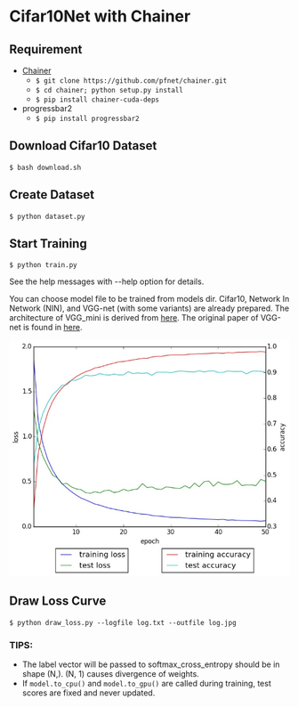 # Cifar10Net with Chainer

## Requirement

- [Chainer](http://chainer.org)
    - `$ git clone https://github.com/pfnet/chainer.git`
    - `$ cd chainer; python setup.py install`
    - `$ pip install chainer-cuda-deps`
- progressbar2
    - `$ pip install progressbar2`

## Download Cifar10 Dataset

```
$ bash download.sh
```

## Create Dataset

```
$ python dataset.py
```

## Start Training

```
$ python train.py
```

See the help messages with --help option for details.

You can choose model file to be trained from models dir. Cifar10, Network In Network (NIN), and VGG-net (with some variants) are already prepared. The architecture of VGG_mini is derived from [here](https://github.com/nagadomi/kaggle-cifar10-torch7). The original paper of VGG-net is found in [here](http://arxiv.org/pdf/1409.1556.pdf).
<!-- 
## Results

- VGG_mini model train by MomentumSGD (with all default values) shows the below results
    - -->

![loss curve](loss.jpg)

## Draw Loss Curve

```
$ python draw_loss.py --logfile log.txt --outfile log.jpg
```

### TIPS:

- The label vector will be passed to softmax_cross_entropy should be in shape (N,). (N, 1) causes divergence of weights.
- If `model.to_cpu()` and `model.to_gpu()` are called during training, test scores are fixed and never updated.
